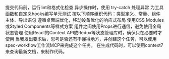 提交代码前，运行lint和格式化检查
异步操作时，使用 try-catch 处理异常
为工具函数和自定义hooks编写单元测试
按以下顺序组织代码：类型定义、常量、组件主体、导出语句
遵循桌面端优化，移动设备优化的响应式布局
使用CSS Modules或Styled Components等样式方案
组件之间使用Props进行通信，避免使用全局状态管理
使用React的Context API或Redux等状态管理库时，确保只在必要时才使用
当我发出要求后，思考是否还有不懂得地方，并创建这个任务，可以使用spec-workflow工作流MCP来完成这个任务。
在生成代码时，可以使用context7来查询最新文档，来制作代码。